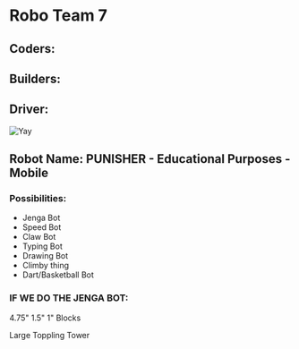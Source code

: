 # Robo Team 7

## Coders:
## Builders:
## Driver:

![Yay](https://assets.stickpng.com/images/580b57fbd9996e24bc43bdfa.png)

## Robot Name: PUNISHER - Educational Purposes - Mobile

### Possibilities:
* Jenga Bot
* Speed Bot
* Claw Bot
* Typing Bot
* Drawing Bot
* Climby thing
* Dart/Basketball Bot

### IF WE DO THE JENGA BOT:
4.75" 1.5" 1" Blocks

Large Toppling Tower
